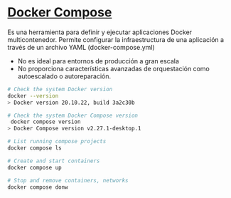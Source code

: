 # [Docker Compose](https://docs.docker.com/compose/)

Es una herramienta para definir y ejecutar aplicaciones Docker multicontenedor. Permite configurar la infraestructura de una aplicación a través de un archivo YAML (docker-compose.yml)

- No es ideal para entornos de producción a gran escala
- No proporciona características avanzadas de orquestación como autoescalado o autoreparación.

```bash
# Check the system Docker version
docker --version
> Docker version 20.10.22, build 3a2c30b

# Check the system Docker Compose version
 docker compose version 
> Docker Compose version v2.27.1-desktop.1

# List running compose projects
docker compose ls

# Create and start containers
docker compose up

# Stop and remove containers, networks
docker compose donw
```




